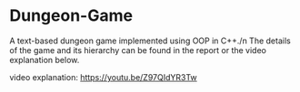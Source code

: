 # Dungeon-Game
A text-based dungeon game implemented using OOP in C++./n
The details of the game and its hierarchy can be found in the report or the video explanation below.

video explanation: <https://youtu.be/Z97QIdYR3Tw>
